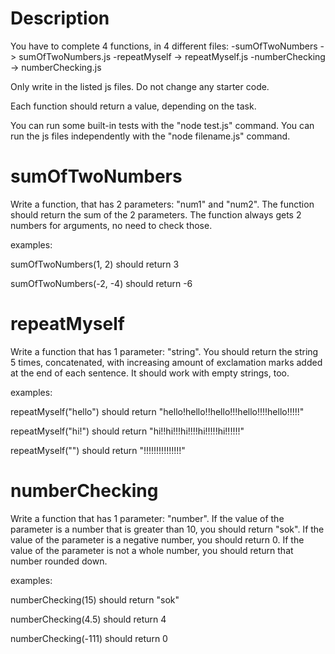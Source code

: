 # Description
You have to complete 4 functions, in 4 different files:
-sumOfTwoNumbers -> sumOfTwoNumbers.js
-repeatMyself -> repeatMyself.js
-numberChecking -> numberChecking.js

Only write in the listed js files. Do not change any starter code.

Each function should return a value, depending on the task. 

You can run some built-in tests with the "node test.js" command.
You can run the js files independently with the "node filename.js" command.


# sumOfTwoNumbers
Write a function, that has 2 parameters: "num1" and "num2".
The function should return the sum of the 2 parameters.
The function always gets 2 numbers for arguments, no need to check those.

examples:

sumOfTwoNumbers(1, 2) should return 3

sumOfTwoNumbers(-2, -4) should return -6

# repeatMyself
Write a function that has 1 parameter: "string".
You should return the string 5 times, concatenated, with increasing amount of exclamation marks added at the end of each sentence.
It should work with empty strings, too.

examples:

repeatMyself("hello") should return "hello!hello!!hello!!!hello!!!!hello!!!!!"

repeatMyself("hi!") should return "hi!!hi!!!hi!!!!hi!!!!!hi!!!!!!"

repeatMyself("") should return "!!!!!!!!!!!!!!!"

# numberChecking
Write a function that has 1 parameter: "number".
If the value of the parameter is a number that is greater than 10, you should return "sok".
If the value of the parameter is a negative number, you should return 0.
If the value of the parameter is not a whole number, you should return that number rounded down.

examples:

numberChecking(15) should return "sok"

numberChecking(4.5) should return 4

numberChecking(-111) should return 0
